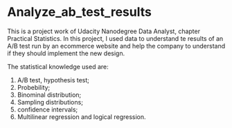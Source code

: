 # Analyze_ab_test_results
This is a project work of Udacity Nanodegree Data Analyst, chapter Practical Statistics. 
In this project, I used data to understand te results of an A/B test run by an ecommerce website and help the company to understand if they should implement the new design. 

The statistical knowledge used are:
1. A/B test, hypothesis test;
2. Probebility;
3. Binominal distribution;
4. Sampling distributions;
5. confidence intervals;
6. Multilinear regression and logical regression.


